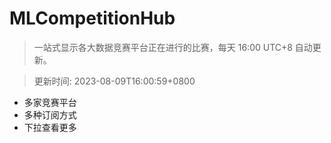 # MLCompetitionHub

> 一站式显示各大数据竞赛平台正在进行的比赛，每天 16:00 UTC+8 自动更新。
  
> 更新时间: 2023-08-09T16:00:59+0800 

* 多家竞赛平台
* 多种订阅方式
* 下拉查看更多